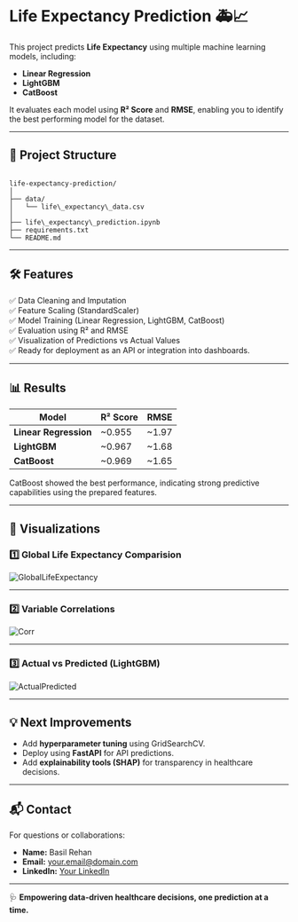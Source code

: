 # Life Expectancy Prediction 🚑📈

This project predicts **Life Expectancy** using multiple machine learning models, including:

- **Linear Regression**
- **LightGBM**
- **CatBoost**

It evaluates each model using **R² Score** and **RMSE**, enabling you to identify the best performing model for the dataset.

---

## 📂 Project Structure

```

life-expectancy-prediction/
│
├── data/
│   └── life\_expectancy\_data.csv
│
├── life\_expectancy\_prediction.ipynb
├── requirements.txt
└── README.md

````

---

## 🛠️ Features

✅ Data Cleaning and Imputation  
✅ Feature Scaling (StandardScaler)  
✅ Model Training (Linear Regression, LightGBM, CatBoost)  
✅ Evaluation using R² and RMSE  
✅ Visualization of Predictions vs Actual Values  
✅ Ready for deployment as an API or integration into dashboards.

---

## 📊 Results

| Model              | R² Score | RMSE |
|---------------------|----------|------|
| **Linear Regression** | ~0.955  | ~1.97 |
| **LightGBM**         | ~0.967  | ~1.68 |
| **CatBoost**         | ~0.969  | ~1.65 |

CatBoost showed the best performance, indicating strong predictive capabilities using the prepared features.

---

## 📸 Visualizations

### 1️⃣ Global Life Expectancy Comparision

![GlobalLifeExpectancy](images/GlobalLife.png)

---

### 2️⃣ Variable Correlations

![Corr](images/Corr.png)

---

### 3️⃣ Actual vs Predicted (LightGBM)

![ActualPredicted](images/Actual_Predicted.png)

---

## 💡 Next Improvements

* Add **hyperparameter tuning** using GridSearchCV.
* Deploy using **FastAPI** for API predictions.
* Add **explainability tools (SHAP)** for transparency in healthcare decisions.

---

## 📬 Contact

For questions or collaborations:

* **Name:** Basil Rehan
* **Email:** [your.email@domain.com](mailto:basilsiddiqui17@gmail.com)
* **LinkedIn:** [Your LinkedIn](https://[www.linkedin.com/in/yourprofile](http://www.linkedin.com/in/brs6))

---

🩺 **Empowering data-driven healthcare decisions, one prediction at a time.**

````
